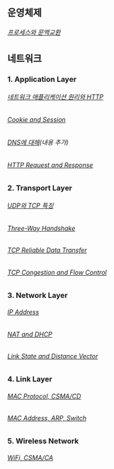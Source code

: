 ## 운영체제

###### [프로세스와 문맥교환](https://github.com/tiktakz/Computer_Science/blob/main/Operating%20System/%ED%94%84%EB%A1%9C%EC%84%B8%EC%8A%A4%EC%99%80%20%EB%AC%B8%EB%A7%A5%EA%B5%90%ED%99%98.md)




## 네트워크

### 1. Application Layer
###### [네트워크 애플리케이션 원리와 HTTP](https://developerkim.tistory.com/43)
###### [Cookie and Session](https://developerkim.tistory.com/47)
###### [DNS에 대해](https://developerkim.tistory.com/48)(내용 추가)
###### [HTTP Request and Response](https://developerkim.tistory.com/46)

### 2. Transport Layer
###### [UDP와 TCP 특징](https://developerkim.tistory.com/44)
###### [Three-Way Handshake](https://developerkim.tistory.com/45)
###### [TCP Reliable Data Transfer](https://developerkim.tistory.com/50)
###### [TCP Congestion and Flow Control](https://developerkim.tistory.com/51)

### 3. Network Layer
###### [IP Address](https://developerkim.tistory.com/52)
###### [NAT and DHCP](https://developerkim.tistory.com/53)
###### [Link State and Distance Vector](https://developerkim.tistory.com/54)

### 4. Link Layer
###### [MAC Protocol, CSMA/CD](https://developerkim.tistory.com/55)
###### [MAC Address, ARP, Switch](https://developerkim.tistory.com/56)

### 5. Wireless Network
###### [WiFi, CSMA/CA](https://developerkim.tistory.com/57)
